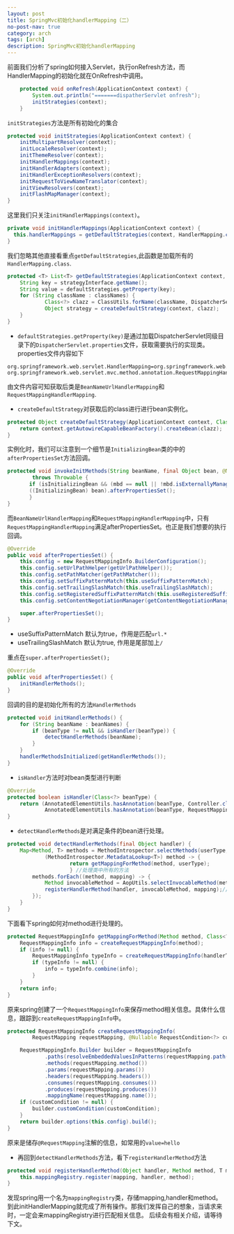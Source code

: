 ```yaml
---
layout: post
title: SpringMvc初始化handlerMapping（二）
no-post-nav: true
category: arch
tags: [arch]
description: SpringMvc初始化handlerMapping
---
```


前面我们分析了spring如何接入Servlet，执行onRefresh方法，而HandlerMapping的初始化就在OnRefresh中调用。
```java
    protected void onRefresh(ApplicationContext context) {
        System.out.println("=======dispatherServlet onfresh");
        initStrategies(context);
    }
```
`initStrategies`方法是所有初始化的集合
```java
protected void initStrategies(ApplicationContext context) {
    initMultipartResolver(context);
    initLocaleResolver(context);
    initThemeResolver(context);
    initHandlerMappings(context);
    initHandlerAdapters(context);
    initHandlerExceptionResolvers(context);
    initRequestToViewNameTranslator(context);
    initViewResolvers(context);
    initFlashMapManager(context);
}
```
这里我们只关注`initHandlerMappings(context)`。
```java
private void initHandlerMappings(ApplicationContext context) {
  this.handlerMappings = getDefaultStrategies(context, HandlerMapping.class);
}
```
我们忽略其他直接看重点`getDefaultStrategies`,此函数是加载所有的`HandlerMapping.class`.
```java
protected <T> List<T> getDefaultStrategies(ApplicationContext context, Class<T> strategyInterface) {
    String key = strategyInterface.getName();
	String value = defaultStrategies.getProperty(key);
    for (String className : classNames) {
            Class<?> clazz = ClassUtils.forName(className, DispatcherServlet.class.getClassLoader());
            Object strategy = createDefaultStrategy(context, clazz); 
    }
}
```
* `defaultStrategies.getProperty(key)`是通过加载DispatcherServlet同级目录下的`DispatcherServlet.properties`文件，获取需要执行的实现类。properties文件内容如下
```properties
org.springframework.web.servlet.HandlerMapping=org.springframework.web.servlet.handler.BeanNameUrlHandlerMapping,\
org.springframework.web.servlet.mvc.method.annotation.RequestMappingHandlerMapping
```
由文件内容可知获取后类是`BeanNameUrlHandlerMapping`和`RequestMappingHandlerMapping`.
*  `createDefaultStrategy`对获取后的class进行进行bean实例化。
```java
protected Object createDefaultStrategy(ApplicationContext context, Class<?> clazz) {
    return context.getAutowireCapableBeanFactory().createBean(clazz);
}
```
实例化时，我们可以注意到一个细节是`InitializingBean`类的中的`afterPropertiesSet`方法回调。
```java
protected void invokeInitMethods(String beanName, final Object bean, @Nullable RootBeanDefinition mbd)
        throws Throwable {
       if (isInitializingBean && (mbd == null || !mbd.isExternallyManagedInitMethod("afterPropertiesSet"))) {
       ((InitializingBean) bean).afterPropertiesSet();
       }   
}
```
而`BeanNameUrlHandlerMapping`和`RequestMappingHandlerMapping`中，只有`RequestMappingHandlerMapping`满足afterPropertiesSet。也正是我们想要的执行回调。
```java
@Override
public void afterPropertiesSet() {
    this.config = new RequestMappingInfo.BuilderConfiguration();
    this.config.setUrlPathHelper(getUrlPathHelper());
    this.config.setPathMatcher(getPathMatcher());
    this.config.setSuffixPatternMatch(this.useSuffixPatternMatch);
    this.config.setTrailingSlashMatch(this.useTrailingSlashMatch);
    this.config.setRegisteredSuffixPatternMatch(this.useRegisteredSuffixPatternMatch);
    this.config.setContentNegotiationManager(getContentNegotiationManager());

    super.afterPropertiesSet();
}
```
* useSuffixPatternMatch 默认为true，作用是匹配`url.*`
* useTrailingSlashMatch 默认为true, 作用是尾部加上`/`

重点在`super.afterPropertiesSet();`
```java
@Override
public void afterPropertiesSet() {
    initHandlerMethods();
}
```
回调的目的是初始化所有的方法`HandlerMethods`
```java
protected void initHandlerMethods() {
    for (String beanName : beanNames) {
        if (beanType != null && isHandler(beanType)) {
            detectHandlerMethods(beanName);
        }
    }
    handlerMethodsInitialized(getHandlerMethods());
}
```
* `isHandler`方法时对bean类型进行判断
```java
@Override
protected boolean isHandler(Class<?> beanType) {
    return (AnnotatedElementUtils.hasAnnotation(beanType, Controller.class) ||
            AnnotatedElementUtils.hasAnnotation(beanType, RequestMapping.class));
}
```
* `detectHandlerMethods`是对满足条件的bean进行处理。
```java
protected void detectHandlerMethods(final Object handler) {
    Map<Method, T> methods = MethodIntrospector.selectMethods(userType,
            (MethodIntrospector.MetadataLookup<T>) method -> {
                    return getMappingForMethod(method, userType);
                    } //处理类中所有的方法
        methods.forEach((method, mapping) -> {
            Method invocableMethod = AopUtils.selectInvocableMethod(method, userType);
            registerHandlerMethod(handler, invocableMethod, mapping);//把每个处理过后的method,和处理时的相关信息mapping保存
        });
    }
}
```
下面看下spring如何对method进行处理的。
```java
protected RequestMappingInfo getMappingForMethod(Method method, Class<?> handlerType) {
    RequestMappingInfo info = createRequestMappingInfo(method);
    if (info != null) {
        RequestMappingInfo typeInfo = createRequestMappingInfo(handlerType);
        if (typeInfo != null) {
            info = typeInfo.combine(info);
        }
    }
    return info;
}
```
原来spring创建了一个`RequestMappingInfo`来保存method相关信息。具体什么信息，跟踪到`createRequestMappingInfo`中。
```java
protected RequestMappingInfo createRequestMappingInfo(
        RequestMapping requestMapping, @Nullable RequestCondition<?> customCondition) {

    RequestMappingInfo.Builder builder = RequestMappingInfo
            .paths(resolveEmbeddedValuesInPatterns(requestMapping.path()))
            .methods(requestMapping.method())
            .params(requestMapping.params())
            .headers(requestMapping.headers())
            .consumes(requestMapping.consumes())
            .produces(requestMapping.produces())
            .mappingName(requestMapping.name());
    if (customCondition != null) {
        builder.customCondition(customCondition);
    }
    return builder.options(this.config).build();
}
```
原来是储存`@RequestMapping`注解的信息，如常用的`value=hello`
* 再回到`detectHandlerMethods`方法，看下`registerHandlerMethod`方法
```java
protected void registerHandlerMethod(Object handler, Method method, T mapping) {
    this.mappingRegistry.register(mapping, handler, method);
}
```
发现spring用一个名为`mappingRegistry`类，存储mapping,handler和method。
到此initHandlerMapping就完成了所有操作。那我们发挥自己的想象，当请求来时，一定会来mappingRegistry进行匹配相关信息。
后续会有相关介绍，请等待下文。